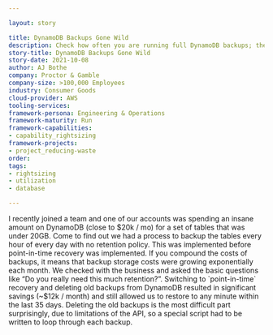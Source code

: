 ```yaml
---

layout: story

title: DynamoDB Backups Gone Wild
description: Check how often you are running full DynamoDB backups; they could be running every 5 minutes with no retention policy. Over time these costs compound. Determine if the business requires this much backup data, if not one option is to switch to a solution of using point-in-time recovery for Dynamo.
story-title: DynamoDB Backups Gone Wild
story-date: 2021-10-08
author: AJ Bothe
company: Proctor & Gamble
company-size: >100,000 Employees
industry: Consumer Goods
cloud-provider: AWS
tooling-services:
framework-persona: Engineering & Operations
framework-maturity: Run
framework-capabilities:
- capability_rightsizing
framework-projects:
- project_reducing-waste
order:
tags:
- rightsizing
- utilization
- database

---
```


I recently joined a team and one of our accounts was spending an insane amount on DynamoDB (close to $20k / mo) for a set of tables that was under 20GB. Come to find out we had a process to backup the tables every hour of every day with no retention policy. This was implemented before point-in-time recovery was implemented. If you compound the costs of backups, it means that backup storage costs were growing exponentially each month. We checked with the business and asked the basic questions like “Do you really need this much retention?”. Switching to `point-in-time` recovery and deleting old backups from DynamoDB resulted in significant savings (~$12k / month) and still allowed us to restore to any minute within the last 35 days. Deleting the old backups is the most difficult part surprisingly, due to limitations of the API, so a special script had to be written to loop through each backup.
